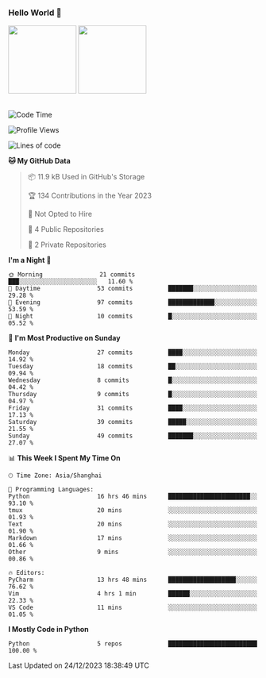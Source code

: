 ### Hello World 👋
<img align="" height="137px" src="https://github-readme-stats.vercel.app/api?username=myhMARS&hide_title=true&hide_border=true&show_icons=trueline_height=21&text_color=000&icon_color=000&bg_color=0,ea6161,ffc64d,fffc4d,52fa5a&theme=graywhite" /> </div>
<img align="" height="137px" src="https://github-readme-stats-git-masterrstaa-rickstaa.vercel.app/api/top-langs/?username=myhMARS&hide_title=true&hide_border=true&layout=compact&langs_count=6&text_color=000&icon_color=fff&bg_color=0,52fa5a,4dfcff,c64dff&theme=graywhite" /><br><br>

<!--START_SECTION:waka-->
![Code Time](http://img.shields.io/badge/Code%20Time-122%20hrs%2035%20mins-blue)

![Profile Views](http://img.shields.io/badge/Profile%20Views-0-blue)

![Lines of code](https://img.shields.io/badge/From%20Hello%20World%20I%27ve%20Written-11.1%20thousand%20lines%20of%20code-blue)

**🐱 My GitHub Data** 

> 📦 11.9 kB Used in GitHub's Storage 
 > 
> 🏆 134 Contributions in the Year 2023
 > 
> 🚫 Not Opted to Hire
 > 
> 📜 4 Public Repositories 
 > 
> 🔑 2 Private Repositories 
 > 
**I'm a Night 🦉** 

```text
🌞 Morning                21 commits          ███░░░░░░░░░░░░░░░░░░░░░░   11.60 % 
🌆 Daytime                53 commits          ███████░░░░░░░░░░░░░░░░░░   29.28 % 
🌃 Evening                97 commits          █████████████░░░░░░░░░░░░   53.59 % 
🌙 Night                  10 commits          █░░░░░░░░░░░░░░░░░░░░░░░░   05.52 % 
```
📅 **I'm Most Productive on Sunday** 

```text
Monday                   27 commits          ████░░░░░░░░░░░░░░░░░░░░░   14.92 % 
Tuesday                  18 commits          ██░░░░░░░░░░░░░░░░░░░░░░░   09.94 % 
Wednesday                8 commits           █░░░░░░░░░░░░░░░░░░░░░░░░   04.42 % 
Thursday                 9 commits           █░░░░░░░░░░░░░░░░░░░░░░░░   04.97 % 
Friday                   31 commits          ████░░░░░░░░░░░░░░░░░░░░░   17.13 % 
Saturday                 39 commits          █████░░░░░░░░░░░░░░░░░░░░   21.55 % 
Sunday                   49 commits          ███████░░░░░░░░░░░░░░░░░░   27.07 % 
```


📊 **This Week I Spent My Time On** 

```text
🕑︎ Time Zone: Asia/Shanghai

💬 Programming Languages: 
Python                   16 hrs 46 mins      ███████████████████████░░   93.10 % 
tmux                     20 mins             ░░░░░░░░░░░░░░░░░░░░░░░░░   01.93 % 
Text                     20 mins             ░░░░░░░░░░░░░░░░░░░░░░░░░   01.90 % 
Markdown                 17 mins             ░░░░░░░░░░░░░░░░░░░░░░░░░   01.66 % 
Other                    9 mins              ░░░░░░░░░░░░░░░░░░░░░░░░░   00.86 % 

🔥 Editors: 
PyCharm                  13 hrs 48 mins      ███████████████████░░░░░░   76.62 % 
Vim                      4 hrs 1 min         ██████░░░░░░░░░░░░░░░░░░░   22.33 % 
VS Code                  11 mins             ░░░░░░░░░░░░░░░░░░░░░░░░░   01.05 % 
```

**I Mostly Code in Python** 

```text
Python                   5 repos             █████████████████████████   100.00 % 
```




 Last Updated on 24/12/2023 18:38:49 UTC
<!--END_SECTION:waka-->

<!--
**myhMARS/myhMARS** is a ✨ _special_ ✨ repository because its `README.md` (this file) appears on your GitHub profile.

Here are some ideas to get you started:

- 🔭 I’m currently working on ...
- 🌱 I’m currently learning ...
- 👯 I’m looking to collaborate on ...
- 🤔 I’m looking for help with ...
- 💬 Ask me about ...
- 📫 How to reach me: ...
- 😄 Pronouns: ...
- ⚡ Fun fact: ...
-->
